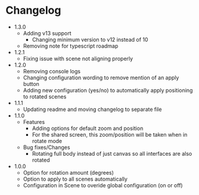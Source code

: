 # Changelog
- 1.3.0
  - Adding v13 support
    - Changing minimum version to v12 instead of 10
  - Removing note for typescript roadmap  
- 1.2.1
  - Fixing issue with scene not aligning properly
- 1.2.0
  - Removing console logs
  - Changing configuration wording to remove mention of an apply button
  - Adding new configuration (yes/no) to automatically apply positioning to rotated scenes
- 1.1.1
  - Updating readme and moving changelog to separate file
- 1.1.0
  - Features
    - Adding options for default zoom and position
    - For the shared screen, this zoom/position will be taken when in rotate mode
  - Bug fixes/Changes
    - Rotating full body instead of just canvas so all interfaces are also rotated
- 1.0.0
  - Option for rotation amount (degrees)
  - Option to apply to all scenes automatically
  - Configuration in Scene to overide global configuration (on or off)